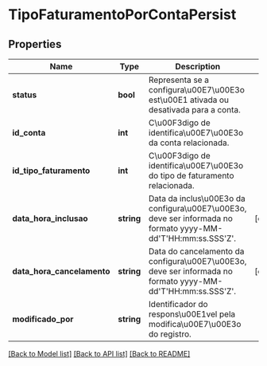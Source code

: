 # TipoFaturamentoPorContaPersist

## Properties
Name | Type | Description | Notes
------------ | ------------- | ------------- | -------------
**status** | **bool** | Representa se a configura\u00E7\u00E3o est\u00E1 ativada ou desativada para a conta. | 
**id_conta** | **int** | C\u00F3digo de identifica\u00E7\u00E3o da conta relacionada. | 
**id_tipo_faturamento** | **int** | C\u00F3digo de identifica\u00E7\u00E3o do tipo de faturamento relacionada. | 
**data_hora_inclusao** | **string** | Data da inclus\u00E3o da configura\u00E7\u00E3o, deve ser informada no formato yyyy-MM-dd&#39;T&#39;HH:mm:ss.SSS&#39;Z&#39;. | [optional] 
**data_hora_cancelamento** | **string** | Data do cancelamento da configura\u00E7\u00E3o, deve ser informada no formato yyyy-MM-dd&#39;T&#39;HH:mm:ss.SSS&#39;Z&#39;. | [optional] 
**modificado_por** | **string** | Identificador do respons\u00E1vel pela modifica\u00E7\u00E3o do registro. | 

[[Back to Model list]](../README.md#documentation-for-models) [[Back to API list]](../README.md#documentation-for-api-endpoints) [[Back to README]](../README.md)


